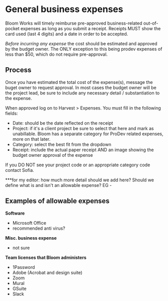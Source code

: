 # General business expenses
Bloom Works will timely reimburse pre-approved business-related out-of-pocket expenses as long as you submit a receipt. 
Receipts MUST show the card used (last 4 digits) and a date in order to be accepted. 

*Before incurring any expense* the cost should be estimated and approved by the budget owner. The ONLY exception to this being prodev expenses of less than $50, which do not require pre-approval. 

 ## Process
Once you have estimated the total cost of the expense(s), message the buget owner to request approval. In most cases the budget owner will be the project lead, be sure to include any necessary detail / substantiation to the expense. 
 
 When approved log on to Harvest > Expenses. You must fill in the following fields:  
 - Date: should be the date reflected on the receipt
 - Project: if it's a client project be sure to select that here and mark as unabillable. Bloom has a separate category for ProDev related expenses, more on that later. 
 - Category: select the best fit from the dropdown
 - Receipt: include the actual paper receipt AND an image showing the budget owner approval of the expense
 
 If you DO NOT see your project code or an appropriate category code contact Sofia. 
 
 ***for my editor: how much more detail should we add here? Should we define what is and isn't an allowable expense? EG - 
 
 ## Examples of allowable expenses

**Software**
- Microsoft Office
- recommended anti virus? 

**Misc. business expense**
- not sure

**Team licenses that Bloom administers** 
- 1Password
- Adobe (Acrobat and design suite)
- Zoom
- Mural
- GSuite
- Slack
